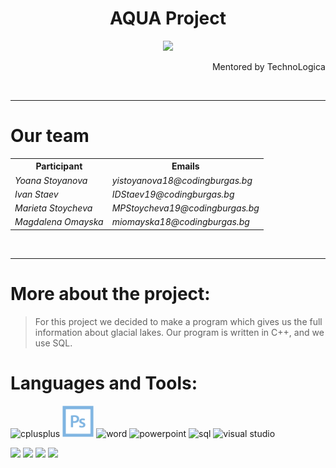 <h1 align = "center">AQUA Project</h1>
<p align = "center"> <img src = "https://cdn.discordapp.com/attachments/808345491984351302/858350256773005312/No_Brain_No_Gain_Logo.png" width="200"></p>
<p align = "right">Mentored by TechnoLogica</p>
<br>
<hr>
<h1>Our team</h1>

<table align>
  <tr>
    <th>Participant</th>
    <th>Emails</th>
  </tr>
  <tr>
    <td><i>Yoana Stoyanova</i></td>
    <td><i>yistoyanova18@codingburgas.bg</i></td>
  </tr>
  <tr>
    <td><i>Ivan Staev</i></td>
    <td><i>IDStaev19@codingburgas.bg</i></td>
  </tr>
  <tr>
    <td><i>Marieta Stoycheva</i></td>
    <td><i>MPStoycheva19@codingburgas.bg</i></td>
  </tr>
  <tr>
    <td><i>Magdalena Omayska</i></td>
    <td><i>miomayska18@codingburgas.bg</i></td>
  </tr>
</table>
<br>
<hr>
<h1>More about the project: </h1>

> For this project we decided to make a program which gives us the full information about glacial lakes. Our program is written in C++, and we use SQL.

<h1 align="left">Languages and Tools:</h1>
<p align="left"> 
  <img src="https://raw.githubusercontent.com/isocpp/logos/master/cpp_logo.png" alt="cplusplus" width="45" height="50"/> 
  <img src="https://raw.githubusercontent.com/devicons/devicon/master/icons/photoshop/photoshop-line.svg" alt="photoshop" width="50" height="50"/> 
  <img src="https://logodownload.org/wp-content/uploads/2018/10/word-logo.png" alt="word" width="50" height="50"/>
  <img src="https://brandslogos.com/wp-content/uploads/thumbs/microsoft-powerpoint-2013-logo-vector.svg" alt="powerpoint" width="50" height="50"/> 
  <img src="https://cdn.discordapp.com/attachments/851834816672432151/858695118013464576/kisspng-microsoft-sql-server-mysql-database-logo-5b098c6ee92a46.0488681015273524309551.png" alt="sql" width="50" height="50"/> 
  <img src="https://upload.wikimedia.org/wikipedia/commons/thumb/c/cd/Visual_Studio_2017_Logo.svg/1200px-Visual_Studio_2017_Logo.svg.png" alt="visual studio" width="100" height="50"/> 
</p>
<p>
  <img src = "https://img.shields.io/github/languages/count/yistoyanova18/AQUA_Project?style=for-the-badge">
  <img src = "https://img.shields.io/github/contributors/yistoyanova18/AQUA_Project?style=for-the-badge">
  <img src = "https://img.shields.io/github/last-commit/yistoyanova18/AQUA_Project?style=for-the-badge">
  <img src = "https://img.shields.io/github/languages/top/yistoyanova18/AQUA_Project?style=for-the-badge">
</p>
